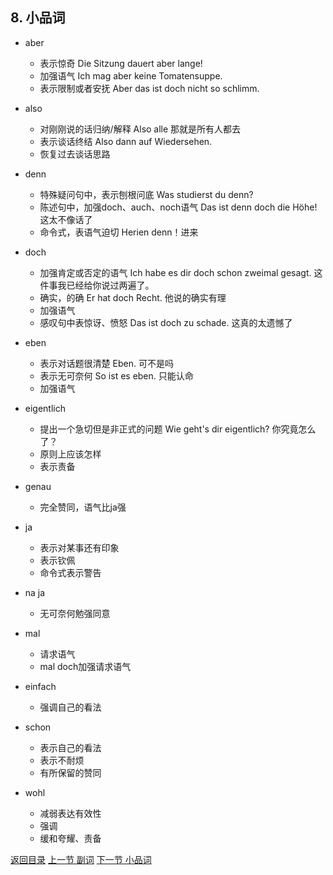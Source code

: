 ## 8. 小品词

* aber

  - 表示惊奇 Die Sitzung dauert aber lange!
  - 加强语气 Ich mag aber keine Tomatensuppe.
  - 表示限制或者安抚 Aber das ist doch nicht so schlimm.

* also

  * 对刚刚说的话归纳/解释 Also alle 那就是所有人都去
  * 表示谈话终结 Also dann auf Wiedersehen.
  * 恢复过去谈话思路 

* denn

  * 特殊疑问句中，表示刨根问底 Was studierst du denn?
  * 陈述句中，加强doch、auch、noch语气 Das ist denn doch die Höhe! 这太不像话了
  * 命令式，表语气迫切 Herien denn！进来

* doch

  * 加强肯定或否定的语气 Ich habe es dir doch schon zweimal gesagt. 这件事我已经给你说过两遍了。
  * 确实，的确 Er hat doch Recht. 他说的确实有理
  * 加强语气
  * 感叹句中表惊讶、愤怒 Das ist doch zu schade. 这真的太遗憾了

* eben

  * 表示对话题很清楚 Eben. 可不是吗
  * 表示无可奈何 So ist es eben. 只能认命
  * 加强语气 

* eigentlich

  * 提出一个急切但是非正式的问题 Wie geht's dir eigentlich? 你究竟怎么了？
  * 原则上应该怎样 
  * 表示责备

* genau

  * 完全赞同，语气比ja强

* ja

  * 表示对某事还有印象
  * 表示钦佩
  * 命令式表示警告

* na ja

  * 无可奈何勉强同意

* mal

  * 请求语气
  * mal doch加强请求语气

* einfach

  * 强调自己的看法

* schon

  * 表示自己的看法
  * 表示不耐烦
  * 有所保留的赞同

* wohl

  * 减弱表达有效性
  * 强调
  * 缓和夸耀、责备

  



[返回目录](../README.md) [上一节 副词](7-Präposition.md) [下一节 小品词](8-小品词.md)

